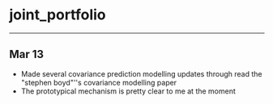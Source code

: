 # joint_portfolio




---------
## Mar 13

+ Made several covariance prediction modelling updates through read the "stephen boyd"''s covariance modelling paper
+ The prototypical mechanism is pretty clear to me at the moment